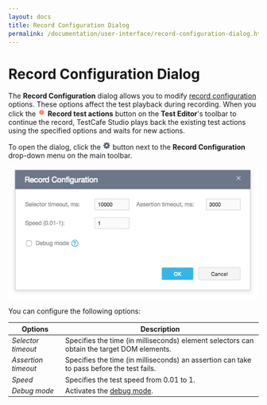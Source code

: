 ```yaml
---
layout: docs
title: Record Configuration Dialog
permalink: /documentation/user-interface/record-configuration-dialog.html
---
```

# Record Configuration Dialog

The **Record Configuration** dialog allows you to modify [record configuration](../working-with-testcafe-studio/recording-tests/README.md#record-configurations) options. These options affect the test playback during recording. When you click the ![Start recording a test](../../images/working-with-testcafe-studio/record-test-icon.png) **Record test actions** button on the **Test Editor**'s toolbar to continue the  record, TestCafe Studio plays back the existing test actions using the specified options and waits for new actions.

To open the dialog, click the ![Settings button](../../images/working-with-testcafe-studio/settings-icon.png) button next to the **Record Configuration** drop-down menu on the main toolbar.

![Record Configuration Dialog](../../images/user-interface/dialogs/record-configuration-dialog.png)

You can configure the following options:

Options           | Description
----------------- | -------------
*Selector timeout*  | Specifies the time (in milliseconds) element selectors can obtain the target DOM elements.
*Assertion timeout* | Specifies the time (in milliseconds) an assertion can take to pass before the test fails.
*Speed*             | Specifies the test speed from 0.01 to 1.
*Debug mode*        | Activates the [debug mode](../working-with-testcafe-studio/debugging-tests.md#debugging-recorded-tests).
